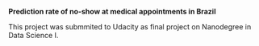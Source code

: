 **Prediction rate of no-show at medical appointments in Brazil**

This project was submmited to Udacity as final project on Nanodegree in Data Science I.
